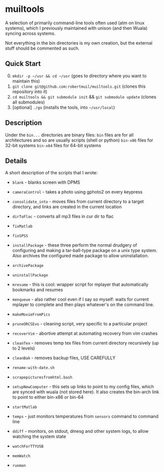 muiltools
=========
A selection of primarily command-line tools often used (atm on linux systems), which I previously maintained with unison (and then Wuala) syncing across systems.

Not everything in the bin directories is my own creation, but the external stuff should be commented as such.

Quick Start
----------
0. `mkdir -p ~/usr && cd ~/usr` (goes to directory where you want to maintain this)
1. `git clone git@github.com:robertmuil/muiltools.git` (clones this repository into it)
2. `cd muiltools && git submodule init` && `git submodule update` (clones all submodules)
2. [optional] `./go` (installs the tools, into `~/usr/local`)

Description
-----------
Under the `bin...` directories are binary files:
`bin` files are for all architectures and so are usually scripts (shell or python)
`bin-x86` files for 32-bit systems
`bin-x64` files for 64-bit systems

Details
-------
A short description of the scripts that I wrote:

* `blank`				- blanks screen with DPMS
* `cameraControl`	- takes a photo using gphoto2 on every keypress

* `consolidate_into`	- moves files from current directory to a target directory, and links are created in the current location

* `dirToFlac`			- converts all mp3 files in cur dir to flac
* `fixMatlab`
* `fixSPSS`

* `installPackage` - these three perform the normal drudgery of configuring and making a tar-ball-type package on a unix type system. Also archives the configured made package to allow uninstallation.
* `archivePackage`
* `uninstallPackage`

* `mresume`   - this is cool: wrapper script for mplayer that automatically bookmarks and resumes
* `menqueue`  - also rather cool even if I say so myself: waits for current mplayer to complete and then plays whatever's on the command line. 
* `makeMovieFromPics`

* `pruneORCSEvo` - cleaning script, very specific to a particular project
* `recoverVim`  - abortive attempt at automating recovery from vim crashes
* `cleanTex`		- removes temp tex files from current directory recursively (up to 2 levels)
* `cleanBak`		- removes backup files, USE CAREFULLY

* `rename-with-date.sh`


* `scrapepicturesfromhtml.bash`

* `setupNewComputer` - this sets up links to point to my config files, which are synced with wuala (not stored here). It also creates the bin-arch link to point to either bin-x86 or bin-64

* `startMatlab`
* `temps` - just monitors temperatures from `sensors` command to command line

* `ddiff` 				- monitors, on stdout, dmesg and other system logs, to allow watching the system state
* `watchForTTYUSB`
* `memWatch`
* `runmon`
